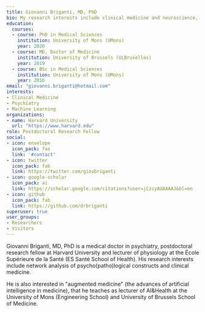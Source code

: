 ```yaml
---
title: Giovanni Briganti, MD, PhD
bio: My research interests include clinical medicine and neuroscience, in particular psycho(patho)logical networks.
education:
  courses:
  - course: PhD in Medical Sciences
    institution: University of Mons (UMons)
    year: 2020
  - course: MD, Doctor of Medicine
    institution: University of Brussels (ULBruxelles)
    year: 2019
  - course: BSc in Medical Sciences
    institution: University of Mons (UMons)
    year: 2016
email: "giovanni.briganti@hotmail.com"
interests:
- Clinical Medicine
- Psychiatry
- Machine Learning
organizations:
- name: Harvard University
  url: "https://www.harvard.edu"
role: Postdoctoral Research Fellow
social:
- icon: envelope
  icon_pack: fas
  link: '#contact'
- icon: twitter
  icon_pack: fab
  link: https://twitter.com/giovbriganti
- icon: google-scholar
  icon_pack: ai
  link: https://scholar.google.com/citations?user=jCzcyAUAAAAJ&hl=en 
- icon: github
  icon_pack: fab
  link: https://github.com/drbriganti
superuser: true
user_groups:
- Researchers
- Visitors
---
```


Giovanni Briganti, MD, PhD is a medical doctor in psychiatry, postdoctoral research fellow at Harvard University and lecturer of physiology at the École Supérieure de la Santé (ES Santé School of Health). His research interests include network analysis of psycho(patho)logical constructs and clinical medicine. 

He is also interested in "augmented medicine" (the advances of artificial intelligence in medicine), that he teaches as lecturer of AI&Health at the University of Mons (Engineering School) and University of Brussels School of Medicine. 
